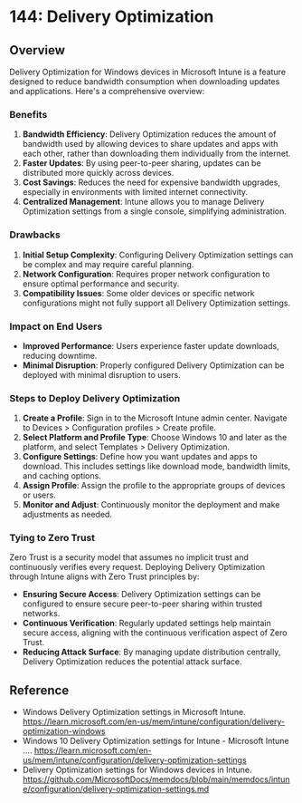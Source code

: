 # 144: Delivery Optimization

## Overview
Delivery Optimization for Windows devices in Microsoft Intune is a feature designed to reduce bandwidth consumption when downloading updates and applications. Here's a comprehensive overview:

### Benefits
1. **Bandwidth Efficiency**: Delivery Optimization reduces the amount of bandwidth used by allowing devices to share updates and apps with each other, rather than downloading them individually from the internet.
2. **Faster Updates**: By using peer-to-peer sharing, updates can be distributed more quickly across devices.
3. **Cost Savings**: Reduces the need for expensive bandwidth upgrades, especially in environments with limited internet connectivity.
4. **Centralized Management**: Intune allows you to manage Delivery Optimization settings from a single console, simplifying administration.

### Drawbacks
1. **Initial Setup Complexity**: Configuring Delivery Optimization settings can be complex and may require careful planning.
2. **Network Configuration**: Requires proper network configuration to ensure optimal performance and security.
3. **Compatibility Issues**: Some older devices or specific network configurations might not fully support all Delivery Optimization settings.

### Impact on End Users
- **Improved Performance**: Users experience faster update downloads, reducing downtime.
- **Minimal Disruption**: Properly configured Delivery Optimization can be deployed with minimal disruption to users.

### Steps to Deploy Delivery Optimization
1. **Create a Profile**: Sign in to the Microsoft Intune admin center. Navigate to Devices > Configuration profiles > Create profile.
2. **Select Platform and Profile Type**: Choose Windows 10 and later as the platform, and select Templates > Delivery Optimization.
3. **Configure Settings**: Define how you want updates and apps to download. This includes settings like download mode, bandwidth limits, and caching options.
4. **Assign Profile**: Assign the profile to the appropriate groups of devices or users.
5. **Monitor and Adjust**: Continuously monitor the deployment and make adjustments as needed.

### Tying to Zero Trust
Zero Trust is a security model that assumes no implicit trust and continuously verifies every request. Deploying Delivery Optimization through Intune aligns with Zero Trust principles by:
- **Ensuring Secure Access**: Delivery Optimization settings can be configured to ensure secure peer-to-peer sharing within trusted networks.
- **Continuous Verification**: Regularly updated settings help maintain secure access, aligning with the continuous verification aspect of Zero Trust.
- **Reducing Attack Surface**: By managing update distribution centrally, Delivery Optimization reduces the potential attack surface.


## Reference

* Windows Delivery Optimization settings in Microsoft Intune. https://learn.microsoft.com/en-us/mem/intune/configuration/delivery-optimization-windows
* Windows 10 Delivery Optimization settings for Intune - Microsoft Intune .... https://learn.microsoft.com/en-us/mem/intune/configuration/delivery-optimization-settings
* Delivery Optimization settings for Windows devices in Intune. https://github.com/MicrosoftDocs/memdocs/blob/main/memdocs/intune/configuration/delivery-optimization-settings.md

